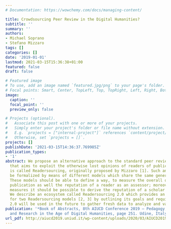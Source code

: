 ```yaml
---
# Documentation: https://wowchemy.com/docs/managing-content/

title: Crowdsourcing Peer Review in the Digital Humanities?
subtitle: ''
summary: ''
authors:
- Michael Soprano
- Stefano Mizzaro
tags: []
categories: []
date: '2019-01-01'
lastmod: 2021-03-15T15:36:38+01:00
featured: false
draft: false

# Featured image
# To use, add an image named `featured.jpg/png` to your page's folder.
# Focal points: Smart, Center, TopLeft, Top, TopRight, Left, Right, BottomLeft, Bottom, BottomRight.
image:
  caption: ''
  focal_point: ''
  preview_only: false

# Projects (optional).
#   Associate this post with one or more of your projects.
#   Simply enter your project's folder or file name without extension.
#   E.g. `projects = ["internal-project"]` references `content/project/deep-learning/index.md`.
#   Otherwise, set `projects = []`.
projects: []
publishDate: '2021-03-15T14:36:37.769985Z'
publication_types:
- '1'
abstract: We propose an alternative approach to the standard peer review activity
  that aims to exploit the otherwise lost opinions of readers of publications which
  is called Readersourcing, originally proposed by Mizzaro [1]. Such an approach can
  be formalized by means of different models which share the same general principles.
  These models should be able to define a way, to measure the overall quality of a
  publication as well the reputation of a reader as an assessor; moreover, from these
  measures it should be possible to derive the reputation of a scholar as an author.
  We describe an ecosystem called Readersourcing 2.0 which provides an implementation
  for two Readersourcing models [2, 3] by outlining its goals and requirements. Readersourcing
  2.0 will be used in the future to gather fresh data to analyze and validate.
publication: '*Book of Abstracts, 8th AIUCD Conference 2019 – Pedagogy, Teaching,
  and Research in the Age of Digital Humanities, page 251. Udine, Italy, 2019*'
url_pdf: http://aiucd2019.uniud.it/wp-content/uploads/2020/03/AIUCD2019-BoA_DEF.pdf
---
```


